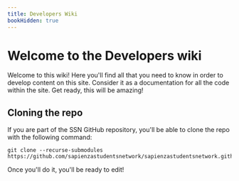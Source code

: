 ```yaml
---
title: Developers Wiki
bookHidden: true
---
```


# Welcome to the Developers wiki

Welcome to this wiki! Here you'll find all that you need to know in order to develop content on this site. Consider it as a documentation for all the code within the site. Get ready, this will be amazing!

## Cloning the repo

If you are part of the SSN GitHub repository, you'll be able to clone the repo with the following command:
```git
git clone --recurse-submodules https://github.com/sapienzastudentsnetwork/sapienzastudentsnetwork.github.io.git
```

Once you'll do it, you'll be ready to edit!
